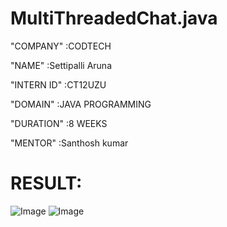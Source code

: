 # MultiThreadedChat.java

"COMPANY" :CODTECH

"NAME" :Settipalli Aruna

"INTERN ID" :CT12UZU

"DOMAIN" :JAVA PROGRAMMING

"DURATION" :8 WEEKS

"MENTOR" :Santhosh kumar

# RESULT:
![Image](https://github.com/user-attachments/assets/3e38712c-f05b-466e-8b1c-c9be18cc7ed8)
![Image](https://github.com/user-attachments/assets/8ca9ad05-7d15-495d-8563-0bfc43a0a7f5)

